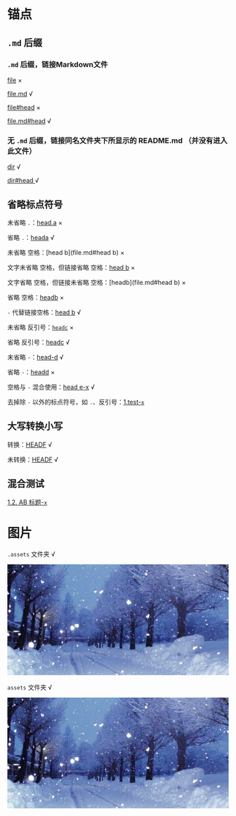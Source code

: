 # 锚点

## `.md` 后缀

### `.md` 后缀，链接Markdown文件

[file](file) ×

[file.md](file.md) √

[file#head](file#head) ×

[file.md#head](file.md#head) √



### 无 `.md` 后缀，链接同名文件夹下所显示的 README.md （并没有进入此文件）

[dir](dir) √

[dir#head ](dir#head) √



## 省略标点符号

未省略 `.`：[head.a](file.md#head.a) ×

省略 `.`：[heada](file.md#heada) √

  


未省略 空格：[head b](file.md#head b) ×

文字未省略 空格，但链接省略 空格：[head b](file.md#headb) ×

文字省略 空格，但链接未省略 空格：[headb](file.md#head b) ×

省略 空格：[headb](file.md#headb) ×

`-` 代替链接空格：[head b](file.md#head-b) √

  



未省略 反引号：[`headc`](file.md#`headc`) ×

省略 反引号：[headc](file.md#headc) √

  


未省略  `-`：[head-d](file.md#head-d) √

省略 `-`：[headd](file.md#headd) ×

   


空格与 `-` 混合使用：[head e-x](file.md#head-e-x) √

  

去掉除 `-` 以外的标点符号，如 `.`、反引号：[1.test-`x`](file.md#1test-x)



## 大写转换小写

转换：[HEADF](file.md#headf) √

未转换：[HEADF](file.md#HEADF) √



## 混合测试

[1.2. AB 标题-`x`](file.md#12-Ab-标题-x)



# 图片

`.assets` 文件夹 √

![img](.assets/img-1.jpg)

`assets` 文件夹 √

![](assets/img-2.jpg)

